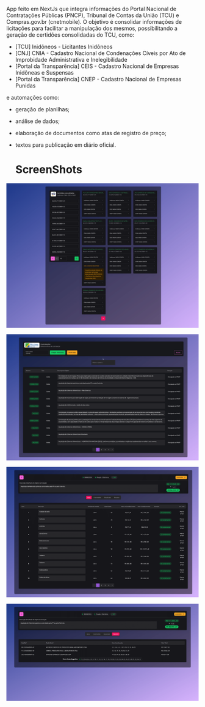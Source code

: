 App feito em NextJs que integra informações do Portal Nacional de Contratações Públicas (PNCP), Tribunal de Contas da União (TCU) e Compras.gov.br (cnetmobile). O objetivo é consolidar informações de licitações para facilitar a manipulação dos mesmos, possibilitando a geração de certidões consolidadas do TCU, como:

- [TCU] Inidôneos - Licitantes Inidôneos		
- [CNJ]	CNIA - Cadastro Nacional de Condenações Cíveis por Ato de Improbidade Administrativa e Inelegibilidade		
- [Portal da Transparência]	CEIS - Cadastro Nacional de Empresas Inidôneas e Suspensas		
- [Portal da Transparência]	CNEP - Cadastro Nacional de Empresas Punidas

e automações como:

- geração de planilhas;
- análise de dados;
- elaboração de documentos como atas de registro de preço;
- textos para publicação em diário oficial.

  # ScreenShots

![](ss/certidoes.png)

![](ss/editais.png)

![](ss/itens.png)

![](ss/resumo.png)
